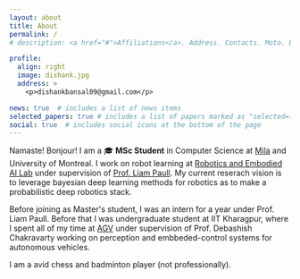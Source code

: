 ```yaml
---
layout: about
title: About
permalink: /
# description: <a href="#">Affiliations</a>. Address. Contacts. Moto. Etc.

profile:
  align: right
  image: dishank.jpg
  address: >
    <p>dishankbansal09@gmail.com</p>

news: true  # includes a list of news items
selected_papers: true # includes a list of papers marked as "selected={true}"
social: true  # includes social icons at the bottom of the page
---
```


Namaste! Bonjour! I am a :mortar_board: **MSc Student** in Computer Science at [Mila](https://mila.quebec/en/) and University of Montreal. I work on robot learning at [Robotics and Embodied AI Lab](https://montrealrobotics.ca/) under supervision of [Prof. Liam Paull](https://liampaull.ca/). 
My current reserach vision is to leverage bayesian deep learning methods for robotics as to make a probabilistic deep robotics stack.    

Before joining as Master's student, I was an intern for a year under Prof. Liam Paull. Before that I was undergraduate student at IIT Kharagpur, where I spent all of my time
at [AGV](http://www.agv.iitkgp.ac.in/) under supervision of Prof. Debashish Chakravarty working on perception and embbeded-control systems for autonomous vehicles.

I am a avid chess and badminton player (not professionally).

<!-- Write your biography here. Tell the world about yourself. Link to your favorite [subreddit](http://reddit.com){:target="\_blank"}. You can put a picture in, too. The code is already in, just name your picture `prof_pic.jpg` and put it in the `img/` folder.

Link to your social media connections, too. This theme is set up to use [Font Awesome icons](http://fortawesome.github.io/Font-Awesome/){:target="\_blank"} and [Academicons](https://jpswalsh.github.io/academicons/){:target="\_blank"}, like the ones below. Add your Facebook, Twitter, LinkedIn, Google Scholar, or just disable all of them. -->
